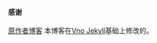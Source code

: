 

#### 感谢   
[原作者博客](http://baixin.io) 
本博客在[Vno Jekyll](https://github.com/onevcat/vno-jekyll)基础上修改的。  
